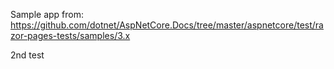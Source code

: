 Sample app from: https://github.com/dotnet/AspNetCore.Docs/tree/master/aspnetcore/test/razor-pages-tests/samples/3.x

2nd test
